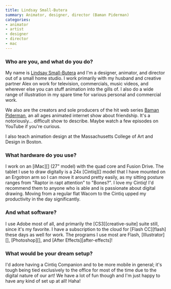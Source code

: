 ```yaml
---
title: Lindsay Small-Butera
summary: Animator, designer, director (Baman Piderman)
categories:
- animator
- artist
- designer
- director
- mac
---
```


### Who are you, and what do you do?

My name is [Lindsay Small-Butera](http://smallbutera.tumblr.com "Lindsay's Tumblr account.") and I'm a designer, animator, and director out of a small home studio. I work primarily with my husband and creative partner Alex on work for television, commercials, music videos, and wherever else you can stuff animation into the gills of. I also do a wide range of illustration in my spare time for various personal and commercial work.

We also are the creators and sole producers of the hit web series [Baman Piderman](https://www.youtube.com/playlist?list=PLD0750A49525188E9 "The YouTube playlist of Baman Piderman episodes."), an all ages animated internet show about friendship. It's a notoriously... difficult show to describe. Maybe watch a few episodes on YouTube if you're curious.

I also teach animation design at the Massachusetts College of Art and Design in Boston.

### What hardware do you use?

I work on an [iMac][] (27" model) with the quad core and Fusion Drive. The tablet I use to draw digitally is a 24x [Cintiq][] model that I have mounted on an Ergotron arm so I can move it around pretty easily, as my sitting posture ranges from "Raptor in rapt attention" to "Bones?". I love my Cintiq! I'd recommend them to anyone who is able and is passionate about digital drawing. Moving from a regular flat Wacom to the Cintiq upped my productivity in the day significantly.

### And what software?

I use Adobe most of all, and primarily the [CS3][creative-suite] suite still, since it's my favorite. I have a subscription to the cloud for [Flash CC][flash] these days as well for work. The programs I use most are Flash, [Illustrator][], [Photoshop][], and [After Effects][after-effects]! 

### What would be your dream setup?

I'd adore having a Cintiq Companion and to be more mobile in general; it's tough being tied exclusively to the office for most of the time due to the digital nature of our art! We have a lot of fun though and I'm just happy to have any kind of set up at all! Haha!